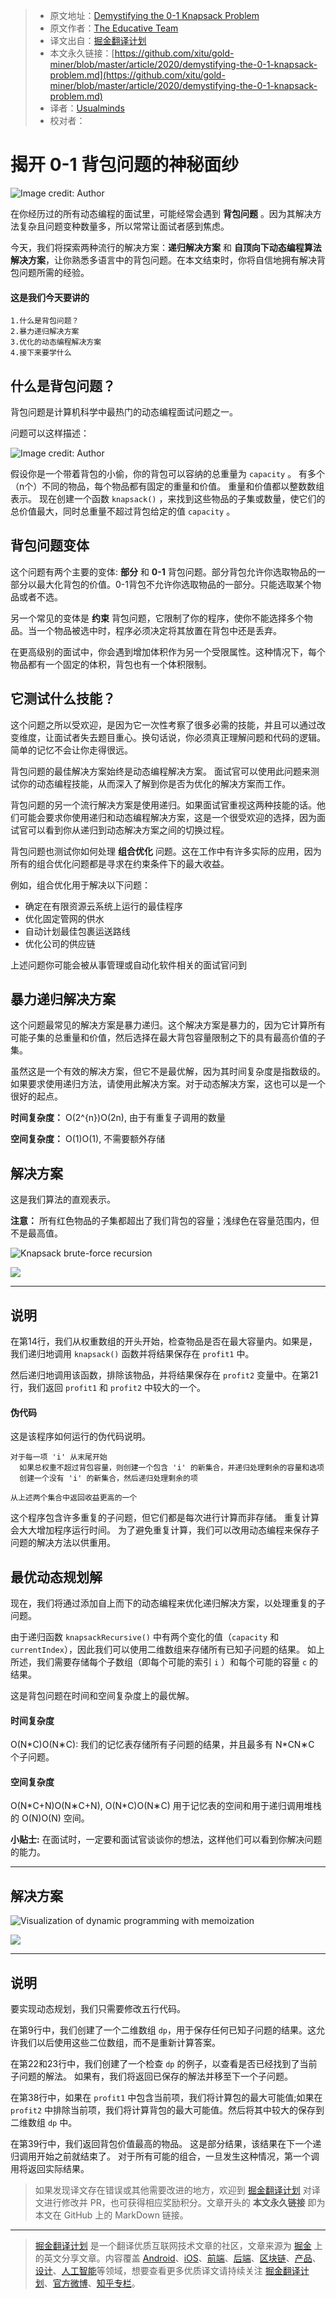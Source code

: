 > * 原文地址：[Demystifying the 0-1 Knapsack Problem](https://medium.com/better-programming/demystifying-the-0-1-knapsack-problem-56e7ac4dfcf7)
> * 原文作者：[The Educative Team](https://medium.com/@educative)
> * 译文出自：[掘金翻译计划](https://github.com/xitu/gold-miner)
> * 本文永久链接：[https://github.com/xitu/gold-miner/blob/master/article/2020/demystifying-the-0-1-knapsack-problem.md](https://github.com/xitu/gold-miner/blob/master/article/2020/demystifying-the-0-1-knapsack-problem.md)
> * 译者：[Usualminds](https://github.com/Usualminds)
> * 校对者：

# 揭开 0-1 背包问题的神秘面纱

![Image credit: Author](https://cdn-images-1.medium.com/max/2048/1*q3OBnVDmaPAk__W_7n0cDA.png)

在你经历过的所有动态编程的面试里，可能经常会遇到 **背包问题** 。因为其解决方法复杂且问题变种数量多，所以常常让面试者感到焦虑。

今天，我们将探索两种流行的解决方案：**递归解决方案** 和 **自顶向下动态编程算法解决方案**，让你熟悉多语言中的背包问题。在本文结束时，你将自信地拥有解决背包问题所需的经验。

#### 这是我们今天要讲的

```
1.什么是背包问题？
2.暴力递归解决方案
3.优化的动态编程解决方案
4.接下来要学什么
```

## 什么是背包问题？

背包问题是计算机科学中最热门的动态编程面试问题之一。

问题可以这样描述：

![Image credit: Author](https://cdn-images-1.medium.com/max/4298/1*4b1qYRRYPnPvOhT5UIYP1g.png)

假设你是一个带着背包的小偷，你的背包可以容纳的总重量为 `capacity` 。 有多个（n个）不同的物品，每个物品都有固定的重量和价值。 重量和价值都以整数数组表示。 现在创建一个函数 `knapsack()` ，来找到这些物品的子集或数量，使它们的总价值最大，同时总重量不超过背包给定的值 `capacity` 。

## 背包问题变体

这个问题有两个主要的变体: **部分** 和 **0-1** 背包问题。部分背包允许你选取物品的一部分以最大化背包的价值。0-1背包不允许你选取物品的一部分。只能选取某个物品或者不选。

另一个常见的变体是 **约束** 背包问题，它限制了你的程序，使你不能选择多个物品。当一个物品被选中时，程序必须决定将其放置在背包中还是丢弃。

在更高级别的面试中，你会遇到增加体积作为另一个受限属性。这种情况下，每个物品都有一个固定的体积，背包也有一个体积限制。

## 它测试什么技能？

这个问题之所以受欢迎，是因为它一次性考察了很多必需的技能，并且可以通过改变维度，让面试者失去题目重心。换句话说，你必须真正理解问题和代码的逻辑。简单的记忆不会让你走得很远。

背包问题的最佳解决方案始终是动态编程解决方案。 面试官可以使用此问题来测试你的动态编程技能，从而深入了解到你是否为优化的解决方案而工作。

背包问题的另一个流行解决方案是使用递归。如果面试官重视这两种技能的话。他们可能会要求你使用递归和动态编程解决方案，这是一个很受欢迎的选择，因为面试官可以看到你从递归到动态解决方案之间的切换过程。

背包问题也测试你如何处理 **组合优化** 问题。这在工作中有许多实际的应用，因为所有的组合优化问题都是寻求在约束条件下的最大收益。

例如，组合优化用于解决以下问题：

* 确定在有限资源云系统上运行的最佳程序
* 优化固定管网的供水
* 自动计划最佳包裹运送路线
* 优化公司的供应链

上述问题你可能会被从事管理或自动化软件相关的面试官问到

## 暴力递归解决方案

这个问题最常见的解决方案是暴力递归。这个解决方案是暴力的，因为它计算所有可能子集的总重量和价值，然后选择在最大背包容量限制之下的具有最高价值的子集。

虽然这是一个有效的解决方案，但它不是最优解，因为其时间复杂度是指数级的。如果要求使用递归方法，请使用此解决方案。对于动态解决方案，这也可以是一个很好的起点。

**时间复杂度：** O(2^{n})O(2n), 由于有重复子调用的数量

**空间复杂度：** O(1)O(1), 不需要额外存储

## 解决方案

这是我们算法的直观表示。

**注意：** 所有红色物品的子集都超出了我们背包的容量；浅绿色在容量范围内，但不是最高值。

![Knapsack brute-force recursion](https://cdn-images-1.medium.com/max/4774/1*UvpCzvWCSHRRPdALmuXu0g.png)

![](https://cdn-images-1.medium.com/max/4956/1*C3g6sdkm2KnLWjtcqlMiIA.png)

---

## 说明

在第14行，我们从权重数组的开头开始，检查物品是否在最大容量内。如果是，我们递归地调用 `knapsack()` 函数并将结果保存在 `profit1` 中。

然后递归地调用该函数，排除该物品，并将结果保存在 `profit2` 变量中。在第21行，我们返回 `profit1` 和 `profit2` 中较大的一个。

#### 伪代码

这是该程序如何运行的伪代码说明。

```
对于每一项 'i' 从末尾开始
  如果总权重不超过背包容量，则创建一个包含 'i' 的新集合，并递归处理剩余的容量和选项
  创建一个没有 'i' 的新集合，然后递归处理剩余的项
 
从上述两个集合中返回收益更高的一个
```

这个程序包含许多重复的子问题，但它们都是每次进行计算而非存储。 重复计算会大大增加程序运行时间。 为了避免重复计算，我们可以改用动态编程来保存子问题的解决方法以供重用。

## 最优动态规划解

现在，我们将通过添加自上而下的动态编程来优化递归解决方案，以处理重复的子问题。

由于递归函数 `knapsackRecursive()` 中有两个变化的值（`capacity` 和 `currentIndex`），因此我们可以使用二维数组来存储所有已知子问题的结果。 如上所述，我们需要存储每个子数组（即每个可能的索引 `i` ）和每个可能的容量 `c` 的结果。

这是背包问题在时间和空间复杂度上的最优解。

#### 时间复杂度

O(N\*C)O(N∗C): 我们的记忆表存储所有子问题的结果，并且最多有 N\*CN∗C 个子问题。

#### 空间复杂度

O(N\*C+N)O(N∗C+N), O(N\*C)O(N∗C) 用于记忆表的空间和用于递归调用堆栈的 O(N)O(N) 空间。

**小贴士:** 在面试时，一定要和面试官谈谈你的想法，这样他们可以看到你解决问题的能力。

---

## 解决方案

![Visualization of dynamic programming with memoization](https://cdn-images-1.medium.com/max/4828/1*yUbDTle-uPoqvQZtDtGn9A.png)

![](https://cdn-images-1.medium.com/max/4924/1*MBjOpWvtK59bXVXsB2T4Qw.png)

---

## 说明

要实现动态规划，我们只需要修改五行代码。

在第9行中，我们创建了一个二维数组 `dp`，用于保存任何已知子问题的结果。这允许我们以后使用这些二位数组，而不是重新计算答案。

在第22和23行中，我们创建了一个检查 `dp` 的例子，以查看是否已经找到了当前子问题的解法。 如果有，我们将返回已保存的解法并移至下一个子问题。

在第38行中，如果在 `profit1` 中包含当前项，我们将计算包的最大可能值;如果在 `profit2` 中排除当前项，我们将计算背包的最大可能值。然后将其中较大的保存到二维数组 `dp` 中。

在第39行中，我们返回背包价值最高的物品。 这是部分结果，该结果在下一个递归调用开始之前就结束了。 对于所有可能的组合，一旦发生这种情况，第一个调用将返回实际结果。


> 如果发现译文存在错误或其他需要改进的地方，欢迎到 [掘金翻译计划](https://github.com/xitu/gold-miner) 对译文进行修改并 PR，也可获得相应奖励积分。文章开头的 **本文永久链接** 即为本文在 GitHub 上的 MarkDown 链接。

---

> [掘金翻译计划](https://github.com/xitu/gold-miner) 是一个翻译优质互联网技术文章的社区，文章来源为 [掘金](https://juejin.im) 上的英文分享文章。内容覆盖 [Android](https://github.com/xitu/gold-miner#android)、[iOS](https://github.com/xitu/gold-miner#ios)、[前端](https://github.com/xitu/gold-miner#前端)、[后端](https://github.com/xitu/gold-miner#后端)、[区块链](https://github.com/xitu/gold-miner#区块链)、[产品](https://github.com/xitu/gold-miner#产品)、[设计](https://github.com/xitu/gold-miner#设计)、[人工智能](https://github.com/xitu/gold-miner#人工智能)等领域，想要查看更多优质译文请持续关注 [掘金翻译计划](https://github.com/xitu/gold-miner)、[官方微博](http://weibo.com/juejinfanyi)、[知乎专栏](https://zhuanlan.zhihu.com/juejinfanyi)。
